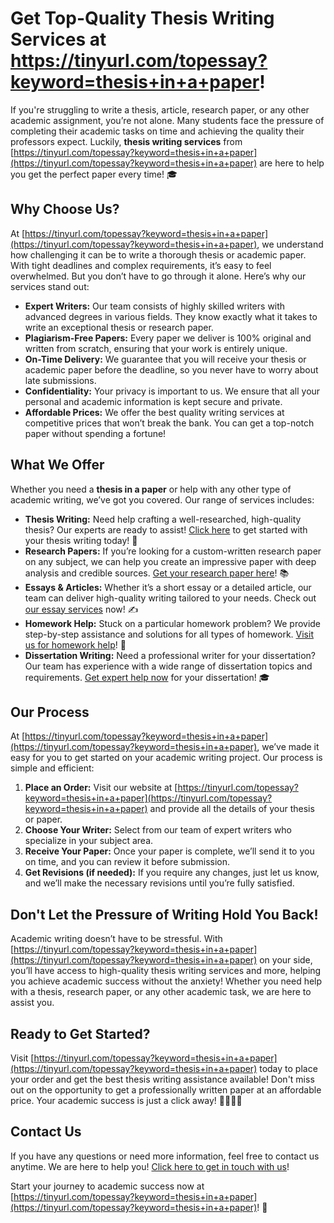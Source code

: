 # Get Top-Quality Thesis Writing Services at https://tinyurl.com/topessay?keyword=thesis+in+a+paper!

If you're struggling to write a thesis, article, research paper, or any other academic assignment, you’re not alone. Many students face the pressure of completing their academic tasks on time and achieving the quality their professors expect. Luckily, **thesis writing services** from [https://tinyurl.com/topessay?keyword=thesis+in+a+paper](https://tinyurl.com/topessay?keyword=thesis+in+a+paper) are here to help you get the perfect paper every time! 🎓

## Why Choose Us?

At [https://tinyurl.com/topessay?keyword=thesis+in+a+paper](https://tinyurl.com/topessay?keyword=thesis+in+a+paper), we understand how challenging it can be to write a thorough thesis or academic paper. With tight deadlines and complex requirements, it’s easy to feel overwhelmed. But you don’t have to go through it alone. Here’s why our services stand out:

- **Expert Writers:** Our team consists of highly skilled writers with advanced degrees in various fields. They know exactly what it takes to write an exceptional thesis or research paper.
- **Plagiarism-Free Papers:** Every paper we deliver is 100% original and written from scratch, ensuring that your work is entirely unique.
- **On-Time Delivery:** We guarantee that you will receive your thesis or academic paper before the deadline, so you never have to worry about late submissions.
- **Confidentiality:** Your privacy is important to us. We ensure that all your personal and academic information is kept secure and private.
- **Affordable Prices:** We offer the best quality writing services at competitive prices that won’t break the bank. You can get a top-notch paper without spending a fortune!

## What We Offer

Whether you need a **thesis in a paper** or help with any other type of academic writing, we’ve got you covered. Our range of services includes:

- **Thesis Writing:** Need help crafting a well-researched, high-quality thesis? Our experts are ready to assist! [Click here](https://tinyurl.com/topessay?keyword=thesis+in+a+paper) to get started with your thesis writing today! 📄
- **Research Papers:** If you’re looking for a custom-written research paper on any subject, we can help you create an impressive paper with deep analysis and credible sources. [Get your research paper here](https://tinyurl.com/topessay?keyword=thesis+in+a+paper)! 📚
- **Essays & Articles:** Whether it’s a short essay or a detailed article, our team can deliver high-quality writing tailored to your needs. Check out [our essay services](https://tinyurl.com/topessay?keyword=thesis+in+a+paper) now! ✍️
- **Homework Help:** Stuck on a particular homework problem? We provide step-by-step assistance and solutions for all types of homework. [Visit us for homework help](https://tinyurl.com/topessay?keyword=thesis+in+a+paper)! 📝
- **Dissertation Writing:** Need a professional writer for your dissertation? Our team has experience with a wide range of dissertation topics and requirements. [Get expert help now](https://tinyurl.com/topessay?keyword=thesis+in+a+paper) for your dissertation! 🎓

## Our Process

At [https://tinyurl.com/topessay?keyword=thesis+in+a+paper](https://tinyurl.com/topessay?keyword=thesis+in+a+paper), we’ve made it easy for you to get started on your academic writing project. Our process is simple and efficient:

1. **Place an Order:** Visit our website at [https://tinyurl.com/topessay?keyword=thesis+in+a+paper](https://tinyurl.com/topessay?keyword=thesis+in+a+paper) and provide all the details of your thesis or paper.
2. **Choose Your Writer:** Select from our team of expert writers who specialize in your subject area.
3. **Receive Your Paper:** Once your paper is complete, we’ll send it to you on time, and you can review it before submission.
4. **Get Revisions (if needed):** If you require any changes, just let us know, and we’ll make the necessary revisions until you’re fully satisfied.

## Don't Let the Pressure of Writing Hold You Back!

Academic writing doesn’t have to be stressful. With [https://tinyurl.com/topessay?keyword=thesis+in+a+paper](https://tinyurl.com/topessay?keyword=thesis+in+a+paper) on your side, you’ll have access to high-quality thesis writing services and more, helping you achieve academic success without the anxiety! Whether you need help with a thesis, research paper, or any other academic task, we are here to assist you.

## Ready to Get Started?

Visit [https://tinyurl.com/topessay?keyword=thesis+in+a+paper](https://tinyurl.com/topessay?keyword=thesis+in+a+paper) today to place your order and get the best thesis writing assistance available! Don't miss out on the opportunity to get a professionally written paper at an affordable price. Your academic success is just a click away! 👨‍🎓👩‍🎓

## Contact Us

If you have any questions or need more information, feel free to contact us anytime. We are here to help you! [Click here to get in touch with us](https://tinyurl.com/topessay?keyword=thesis+in+a+paper)!

Start your journey to academic success now at [https://tinyurl.com/topessay?keyword=thesis+in+a+paper](https://tinyurl.com/topessay?keyword=thesis+in+a+paper)! 🎉
